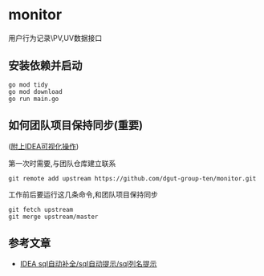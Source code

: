 # monitor
用户行为记录\PV,UV数据接口

## 安装依赖并启动

```shell script
go mod tidy
go mod download
go run main.go
```

## 如何团队项目保持同步(重要)

([附上IDEA可视化操作](https://blog.csdn.net/autfish/article/details/52513465))

第一次时需要,与团队仓库建立联系

```shell script
git remote add upstream https://github.com/dgut-group-ten/monitor.git
```

工作前后要运行这几条命令,和团队项目保持同步

```shell script
git fetch upstream
git merge upstream/master
```

## 参考文章

- [IDEA sql自动补全/sql自动提示/sql列名提示](https://www.cnblogs.com/jpfss/p/11051015.html)